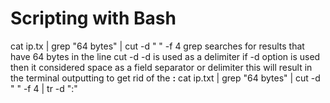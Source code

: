 # Scripting with Bash

cat ip.tx | grep "64 bytes" | cut -d " " -f 4 grep searches for results that have 64 bytes in the line cut -d -d is used as a delimiter if -d option is used then it considered space as a field separator or delimiter this will result in the terminal outputting  to get rid of the **:** cat ip.txt | grep "64 bytes" | cut -d " " -f 4 | tr -d ":"
